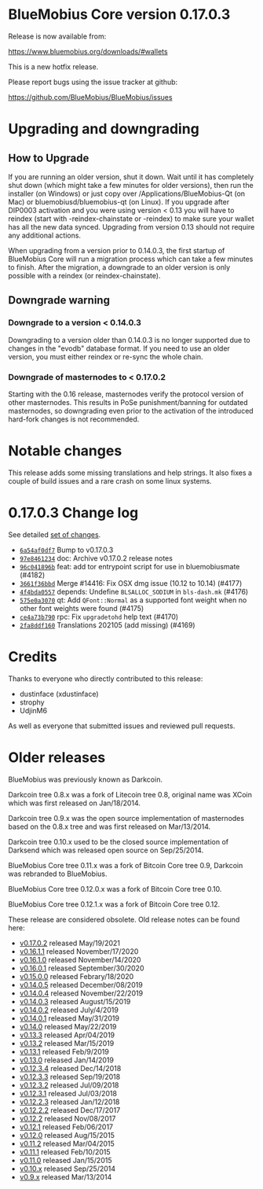 BlueMobius Core version 0.17.0.3
==========================

Release is now available from:

  <https://www.bluemobius.org/downloads/#wallets>

This is a new hotfix release.

Please report bugs using the issue tracker at github:

  <https://github.com/BlueMobius/BlueMobius/issues>


Upgrading and downgrading
=========================

How to Upgrade
--------------

If you are running an older version, shut it down. Wait until it has completely
shut down (which might take a few minutes for older versions), then run the
installer (on Windows) or just copy over /Applications/BlueMobius-Qt (on Mac) or
bluemobiusd/bluemobius-qt (on Linux). If you upgrade after DIP0003 activation and you were
using version < 0.13 you will have to reindex (start with -reindex-chainstate
or -reindex) to make sure your wallet has all the new data synced. Upgrading
from version 0.13 should not require any additional actions.

When upgrading from a version prior to 0.14.0.3, the
first startup of BlueMobius Core will run a migration process which can take a few
minutes to finish. After the migration, a downgrade to an older version is only
possible with a reindex (or reindex-chainstate).

Downgrade warning
-----------------

### Downgrade to a version < 0.14.0.3

Downgrading to a version older than 0.14.0.3 is no longer supported due to
changes in the "evodb" database format. If you need to use an older version,
you must either reindex or re-sync the whole chain.

### Downgrade of masternodes to < 0.17.0.2

Starting with the 0.16 release, masternodes verify the protocol version of other
masternodes. This results in PoSe punishment/banning for outdated masternodes,
so downgrading even prior to the activation of the introduced hard-fork changes
is not recommended.

Notable changes
===============

This release adds some missing translations and help strings. It also fixes
a couple of build issues and a rare crash on some linux systems.

0.17.0.3 Change log
===================

See detailed [set of changes](https://github.com/BlueMobius/BlueMobius/compare/v0.17.0.2...bluemobiuspay:v0.17.0.3).

- [`6a54af0df7`](https://github.com/BlueMobius/BlueMobius/commit/6a54af0df7) Bump to v0.17.0.3
- [`97e8461234`](https://github.com/BlueMobius/BlueMobius/commit/97e8461234) doc: Archive v0.17.0.2 release notes
- [`96c041896b`](https://github.com/BlueMobius/BlueMobius/commit/96c041896b) feat: add tor entrypoint script for use in bluemobiusmate (#4182)
- [`3661f36bbd`](https://github.com/BlueMobius/BlueMobius/commit/3661f36bbd) Merge #14416: Fix OSX dmg issue (10.12 to 10.14) (#4177)
- [`4f4bda0557`](https://github.com/BlueMobius/BlueMobius/commit/4f4bda0557) depends: Undefine `BLSALLOC_SODIUM` in `bls-dash.mk` (#4176)
- [`575e0a3070`](https://github.com/BlueMobius/BlueMobius/commit/575e0a3070) qt: Add `QFont::Normal` as a supported font weight when no other font weights were found (#4175)
- [`ce4a73b790`](https://github.com/BlueMobius/BlueMobius/commit/ce4a73b790) rpc: Fix `upgradetohd` help text (#4170)
- [`2fa8ddf160`](https://github.com/BlueMobius/BlueMobius/commit/2fa8ddf160) Translations 202105 (add missing) (#4169)

Credits
=======

Thanks to everyone who directly contributed to this release:

- dustinface (xdustinface)
- strophy
- UdjinM6

As well as everyone that submitted issues and reviewed pull requests.

Older releases
==============

BlueMobius was previously known as Darkcoin.

Darkcoin tree 0.8.x was a fork of Litecoin tree 0.8, original name was XCoin
which was first released on Jan/18/2014.

Darkcoin tree 0.9.x was the open source implementation of masternodes based on
the 0.8.x tree and was first released on Mar/13/2014.

Darkcoin tree 0.10.x used to be the closed source implementation of Darksend
which was released open source on Sep/25/2014.

BlueMobius Core tree 0.11.x was a fork of Bitcoin Core tree 0.9,
Darkcoin was rebranded to BlueMobius.

BlueMobius Core tree 0.12.0.x was a fork of Bitcoin Core tree 0.10.

BlueMobius Core tree 0.12.1.x was a fork of Bitcoin Core tree 0.12.

These release are considered obsolete. Old release notes can be found here:

- [v0.17.0.2](https://github.com/BlueMobius/BlueMobius/blob/master/doc/release-notes/bluemobius/release-notes-0.17.0.2.md) released May/19/2021
- [v0.16.1.1](https://github.com/BlueMobius/BlueMobius/blob/master/doc/release-notes/bluemobius/release-notes-0.16.1.1.md) released November/17/2020
- [v0.16.1.0](https://github.com/BlueMobius/BlueMobius/blob/master/doc/release-notes/bluemobius/release-notes-0.16.1.0.md) released November/14/2020
- [v0.16.0.1](https://github.com/BlueMobius/BlueMobius/blob/master/doc/release-notes/bluemobius/release-notes-0.16.0.1.md) released September/30/2020
- [v0.15.0.0](https://github.com/BlueMobius/BlueMobius/blob/master/doc/release-notes/bluemobius/release-notes-0.15.0.0.md) released Febrary/18/2020
- [v0.14.0.5](https://github.com/BlueMobius/BlueMobius/blob/master/doc/release-notes/bluemobius/release-notes-0.14.0.5.md) released December/08/2019
- [v0.14.0.4](https://github.com/BlueMobius/BlueMobius/blob/master/doc/release-notes/bluemobius/release-notes-0.14.0.4.md) released November/22/2019
- [v0.14.0.3](https://github.com/BlueMobius/BlueMobius/blob/master/doc/release-notes/bluemobius/release-notes-0.14.0.3.md) released August/15/2019
- [v0.14.0.2](https://github.com/BlueMobius/BlueMobius/blob/master/doc/release-notes/bluemobius/release-notes-0.14.0.2.md) released July/4/2019
- [v0.14.0.1](https://github.com/BlueMobius/BlueMobius/blob/master/doc/release-notes/bluemobius/release-notes-0.14.0.1.md) released May/31/2019
- [v0.14.0](https://github.com/BlueMobius/BlueMobius/blob/master/doc/release-notes/bluemobius/release-notes-0.14.0.md) released May/22/2019
- [v0.13.3](https://github.com/BlueMobius/BlueMobius/blob/master/doc/release-notes/bluemobius/release-notes-0.13.3.md) released Apr/04/2019
- [v0.13.2](https://github.com/BlueMobius/BlueMobius/blob/master/doc/release-notes/bluemobius/release-notes-0.13.2.md) released Mar/15/2019
- [v0.13.1](https://github.com/BlueMobius/BlueMobius/blob/master/doc/release-notes/bluemobius/release-notes-0.13.1.md) released Feb/9/2019
- [v0.13.0](https://github.com/BlueMobius/BlueMobius/blob/master/doc/release-notes/bluemobius/release-notes-0.13.0.md) released Jan/14/2019
- [v0.12.3.4](https://github.com/BlueMobius/BlueMobius/blob/master/doc/release-notes/bluemobius/release-notes-0.12.3.4.md) released Dec/14/2018
- [v0.12.3.3](https://github.com/BlueMobius/BlueMobius/blob/master/doc/release-notes/bluemobius/release-notes-0.12.3.3.md) released Sep/19/2018
- [v0.12.3.2](https://github.com/BlueMobius/BlueMobius/blob/master/doc/release-notes/bluemobius/release-notes-0.12.3.2.md) released Jul/09/2018
- [v0.12.3.1](https://github.com/BlueMobius/BlueMobius/blob/master/doc/release-notes/bluemobius/release-notes-0.12.3.1.md) released Jul/03/2018
- [v0.12.2.3](https://github.com/BlueMobius/BlueMobius/blob/master/doc/release-notes/bluemobius/release-notes-0.12.2.3.md) released Jan/12/2018
- [v0.12.2.2](https://github.com/BlueMobius/BlueMobius/blob/master/doc/release-notes/bluemobius/release-notes-0.12.2.2.md) released Dec/17/2017
- [v0.12.2](https://github.com/BlueMobius/BlueMobius/blob/master/doc/release-notes/bluemobius/release-notes-0.12.2.md) released Nov/08/2017
- [v0.12.1](https://github.com/BlueMobius/BlueMobius/blob/master/doc/release-notes/bluemobius/release-notes-0.12.1.md) released Feb/06/2017
- [v0.12.0](https://github.com/BlueMobius/BlueMobius/blob/master/doc/release-notes/bluemobius/release-notes-0.12.0.md) released Aug/15/2015
- [v0.11.2](https://github.com/BlueMobius/BlueMobius/blob/master/doc/release-notes/bluemobius/release-notes-0.11.2.md) released Mar/04/2015
- [v0.11.1](https://github.com/BlueMobius/BlueMobius/blob/master/doc/release-notes/bluemobius/release-notes-0.11.1.md) released Feb/10/2015
- [v0.11.0](https://github.com/BlueMobius/BlueMobius/blob/master/doc/release-notes/bluemobius/release-notes-0.11.0.md) released Jan/15/2015
- [v0.10.x](https://github.com/BlueMobius/BlueMobius/blob/master/doc/release-notes/bluemobius/release-notes-0.10.0.md) released Sep/25/2014
- [v0.9.x](https://github.com/BlueMobius/BlueMobius/blob/master/doc/release-notes/bluemobius/release-notes-0.9.0.md) released Mar/13/2014

